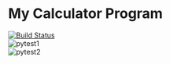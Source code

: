 # My Calculator Program
[![Build Status](https://app.travis-ci.com/tlr24/calc_project.svg?branch=main)](https://app.travis-ci.com/tlr24/calc_project)  
![pytest1](https://user-images.githubusercontent.com/70588311/143786058-0cff3752-81bb-4bdc-b762-ac4cdfdc2965.jpg)  
![pytest2](https://user-images.githubusercontent.com/70588311/143786059-e15089f7-d83d-4e38-8bb3-f3282d5444a8.jpg)  